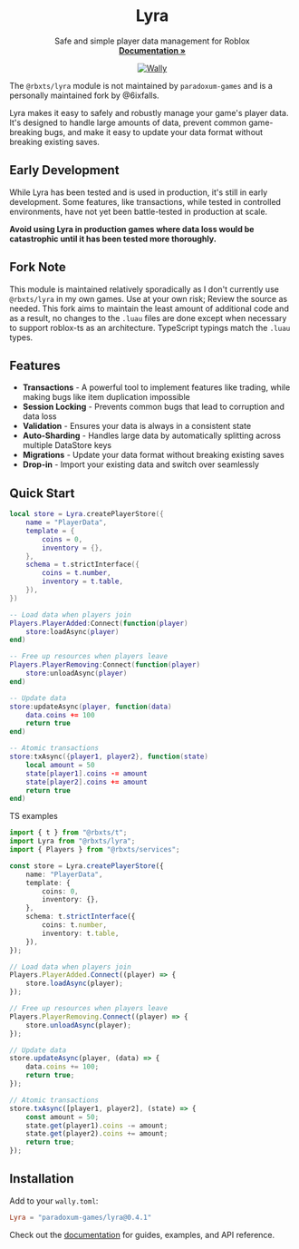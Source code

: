 <p align="center">
  <h1 align="center">Lyra</h1>
  <p align="center">
    Safe and simple player data management for Roblox
    <br />
    <a href="https://paradoxum-games.github.io/lyra/"><strong>Documentation »</strong></a>
  </p>
</p>

<div align="center">

[![Wally](https://img.shields.io/badge/Wally-Package-orange?style=for-the-badge)](https://wally.run/package/paradoxum-games/lyra)

</div>

The `@rbxts/lyra` module is not maintained by `paradoxum-games` and is a personally maintained fork by @6ixfalls.

Lyra makes it easy to safely and robustly manage your game's player data. It's designed to handle large amounts of data, prevent common game-breaking bugs, and make it easy to update your data format without breaking existing saves.

## Early Development

While Lyra has been tested and is used in production, it's still in early development. Some features, like transactions, while tested in controlled environments, have not yet been battle-tested in production at scale.

**Avoid using Lyra in production games where data loss would be catastrophic until it has been tested more thoroughly.**

## Fork Note

This module is maintained relatively sporadically as I don't currently use `@rbxts/lyra` in my own games. Use at your own risk; Review the source as needed.
This fork aims to maintain the least amount of additional code and as a result, no changes to the `.luau` files are done except when necessary to support roblox-ts as an architecture. TypeScript typings match the `.luau` types.

## Features

- **Transactions** - A powerful tool to implement features like trading, while making bugs like item duplication impossible
- **Session Locking** - Prevents common bugs that lead to corruption and data loss
- **Validation** - Ensures your data is always in a consistent state
- **Auto-Sharding** - Handles large data by automatically splitting across multiple DataStore keys
- **Migrations** - Update your data format without breaking existing saves
- **Drop-in** - Import your existing data and switch over seamlessly

## Quick Start

```lua
local store = Lyra.createPlayerStore({
    name = "PlayerData",
    template = {
        coins = 0,
        inventory = {},
    },
    schema = t.strictInterface({
        coins = t.number,
        inventory = t.table,
    }),
})

-- Load data when players join
Players.PlayerAdded:Connect(function(player)
    store:loadAsync(player)
end)

-- Free up resources when players leave
Players.PlayerRemoving:Connect(function(player)
    store:unloadAsync(player)
end)

-- Update data
store:updateAsync(player, function(data)
    data.coins += 100
    return true
end)

-- Atomic transactions
store:txAsync({player1, player2}, function(state)
    local amount = 50
    state[player1].coins -= amount
    state[player2].coins += amount
    return true
end)
```
TS examples
```ts
import { t } from "@rbxts/t";
import Lyra from "@rbxts/lyra";
import { Players } from "@rbxts/services";

const store = Lyra.createPlayerStore({
    name: "PlayerData",
    template: {
        coins: 0,
        inventory: {},
    },
    schema: t.strictInterface({
        coins: t.number,
        inventory: t.table,
    }),
});

// Load data when players join
Players.PlayerAdded.Connect((player) => {
    store.loadAsync(player);
});

// Free up resources when players leave
Players.PlayerRemoving.Connect((player) => {
    store.unloadAsync(player);
});

// Update data
store.updateAsync(player, (data) => {
    data.coins += 100;
    return true;
});

// Atomic transactions
store.txAsync([player1, player2], (state) => {
    const amount = 50;
    state.get(player1).coins -= amount;
    state.get(player2).coins += amount;
    return true;
});
```

## Installation

Add to your `wally.toml`:
```toml
Lyra = "paradoxum-games/lyra@0.4.1"
```

Check out the [documentation](https://paradoxum-games.github.io/lyra/) for guides, examples, and API reference.
